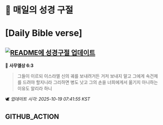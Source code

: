 # 🙏 매일의 성경 구절
# [Daily Bible verse]
## [![README에 성경구절 업데이트](https://github.com/DONGSUKA/first_test/actions/workflows/update-readme-bible.yml/badge.svg)](https://github.com/DONGSUKA/first_test/actions/workflows/update-readme-bible.yml)
<!-- START_BIBLE_VERSE -->
📖 **사무엘상 6:3**
> 그들이 이르되 이스라엘 신의 궤를 보내려거든 거저 보내지 말고 그에게 속건제를 드려야 할지니라 그리하면 병도 낫고 그의 손을 너희에게서 옮기지 아니하는 이유도 알리라 하니

🕊️ _업데이트 시각: 2025-10-19 07:41:55 KST_
  <!-- END_BIBLE_VERSE -->
## GITHUB_ACTION
